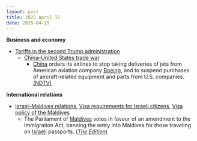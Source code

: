 ```yaml
---
layout: post
title: 2025 April 15
date: 2025-04-15
---
```



**Business and economy**

* [Tariffs in the second Trump administration](https://en.wikipedia.org/wiki/Tariffs_in_the_second_Trump_administration "Tariffs in the second Trump administration")
  + [China–United States trade war](https://en.wikipedia.org/wiki/China%E2%80%93United_States_trade_war "China–United States trade war")
    - [China](https://en.wikipedia.org/wiki/China "China") orders its airlines to stop taking deliveries of jets from American aviation company [Boeing](https://en.wikipedia.org/wiki/Boeing "Boeing"), and to suspend purchases of aircraft-related equipment and parts from U.S. companies. [(NDTV)](https://www.ndtv.com/world-news/us-china-trade-war-escalates-beijing-suspends-boeing-jet-deliveries-8168805)

**International relations**

* [Israel–Maldives relations](https://en.wikipedia.org/wiki/Israel%E2%80%93Maldives_relations "Israel–Maldives relations"), [Visa requirements for Israeli citizens](https://en.wikipedia.org/wiki/Visa_requirements_for_Israeli_citizens "Visa requirements for Israeli citizens"), [Visa policy of the Maldives](https://en.wikipedia.org/wiki/Visa_policy_of_the_Maldives "Visa policy of the Maldives")
  + The Parliament of [Maldives](https://en.wikipedia.org/wiki/Maldives "Maldives") votes in favour of an amendment to the Immigration Act, banning the entry into Maldives for those traveling on [Israeli](https://en.wikipedia.org/wiki/Israel "Israel") passports. [(*The Edition*)](https://edition.mv/maldives/40532)
